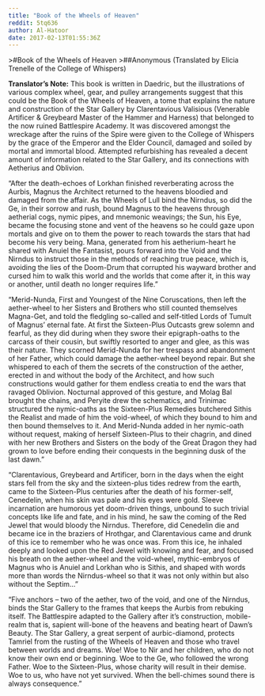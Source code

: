 ```yaml
---
title: "Book of the Wheels of Heaven"
reddit: 5tq636
author: Al-Hatoor
date: 2017-02-13T01:55:36Z
---
```


&gt;#Book of the Wheels of Heaven
&gt;##Anonymous (Translated by Elicia Trenelle of the College of Whispers)

**Translator’s Note:** This book is written in Daedric, but the illustrations of various complex wheel, gear, and pulley arrangements suggest that this could be the Book of the Wheels of Heaven, a tome that explains the nature and construction of the Star Gallery by Clarentavious Valisious (Venerable Artificer &amp; Greybeard Master of the Hammer and Harness) that belonged to the now ruined Battlespire Academy. It was discovered amongst the wreckage after the ruins of the Spire were given to the College of Whispers by the grace of the Emperor and the Elder Council, damaged and soiled by mortal and immortal blood. Attempted refurbishing has revealed a decent amount of information related to the Star Gallery, and its connections with Aetherius and Oblivion.

“After the death-echoes of Lorkhan finished reverberating across the Aurbis, Magnus the Architect returned to the heavens bloodied and damaged from the affair. As the Wheels of Lull bind the Nirndus, so did the Ge, in their sorrow and rush, bound Magnus to the heavens through aetherial cogs, nymic pipes, and mnemonic weavings; the Sun, his Eye, became the focusing stone and vent of the heavens so he could gaze upon mortals and give on to them the power to reach towards the stars that had become his very being. Mana, generated from his aetherium-heart he shared with Anuiel the Fantasist, pours forward into the Void and the Nirndus to instruct those in the methods of reaching true peace, which is, avoiding the lies of the Doom-Drum that corrupted his wayward brother and cursed him to walk this world and the worlds that come after it, in this way or another, until death no longer requires life.”

“Merid-Nunda, First and Youngest of the Nine Coruscations, then left the aether-wheel to her Sisters and Brothers who still counted themselves Magna-Get, and told the fledgling so-called and self-titled Lords of Tumult of Magnus’ eternal fate. At first the Sixteen-Plus Outcasts grew solemn and fearful, as they did during when they swore their epigraph-oaths to the carcass of their cousin, but swiftly resorted to anger and glee, as this was their nature. They scorned Merid-Nunda for her trespass and abandonment of her Father, which could damage the aether-wheel beyond repair. But she whispered to each of them the secrets of the construction of the aether, erected in and without the body of the Architect, and how such constructions would gather for them endless creatia to end the wars that ravaged Oblivion. Nocturnal approved of this gesture, and Molag Bal brought the chains, and Peryite drew the schematics, and Trinimac structured the nymic-oaths as the Sixteen-Plus Remedies butchered Sithis the Realist and made of him the void-wheel, of which they bound to him and then bound themselves to it. And Merid-Nunda added in her nymic-oath without request, making of herself Sixteen-Plus to their chagrin, and dined with her new Brothers and Sisters on the body of the Great Dragon they had grown to love before ending their conquests in the beginning dusk of the last dawn.”

“Clarentavious, Greybeard and Artificer, born in the days when the eight stars fell from the sky and the sixteen-plus tides redrew from the earth, came to the Sixteen-Plus centuries after the death of his former-self, Cenedelin, when his skin was pale and his eyes were gold. Sleeve incarnation are humorous yet doom-driven things, unbound to such trivial concepts like life and fate, and in his mind, he saw the coming of the Red Jewel that would bloody the Nirndus. Therefore, did Cenedelin die and became ice in the braziers of Hrothgar, and Clarentavious came and drunk of this ice to remember who he was once was. From this ice, he inhaled deeply and looked upon the Red Jewel with knowing and fear, and focused his breath on the aether-wheel and the void-wheel, mythic-embryos of Magnus who is Anuiel and Lorkhan who is Sithis, and shaped with words more than words the Nirndus-wheel so that it was not only within but also without the Septim…”

“Five anchors – two of the aether, two of the void, and one of the Nirndus, binds the Star Gallery to the frames that keeps the Aurbis from rebuking itself. The Battlespire adapted to the Gallery after it’s construction, mobile-realm that is, sapient will-bone of the heavens and beating heart of Dawn’s Beauty. The Star Gallery, a great serpent of aurbic-diamond, protects Tamriel from the rusting of the Wheels of Heaven and those who travel between worlds and dreams. Woe! Woe to Nir and her children, who do not know their own end or beginning. Woe to the Ge, who followed the wrong Father. Woe to the Sixteen-Plus, whose charity will result in their demise. Woe to us, who have not yet survived. When the bell-chimes sound there is always consequence.”
